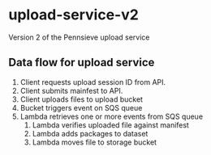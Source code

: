 # upload-service-v2
Version 2 of the Pennsieve upload service


## Data flow for upload service

1. Client requests upload session ID from API.
2. Client submits mainfest to API.
3. Client uploads files to upload bucket 
4. Bucket triggers event on SQS queue
5. Lambda retrieves one or more events from SQS queue
   1. Lambda verifies uploaded file against manifest
   2. Lambda adds packages to dataset
   3. Lambda moves file to storage bucket